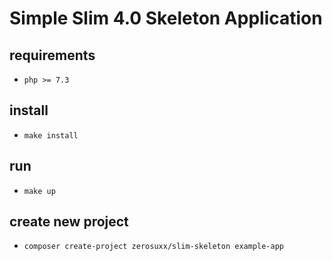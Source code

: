 # Simple Slim 4.0 Skeleton Application

## requirements

* `php >= 7.3`

## install

* `make install`

## run

* `make up`

## create new project

* `composer create-project zerosuxx/slim-skeleton example-app`
